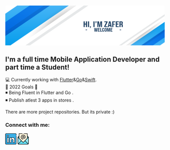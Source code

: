 ![banner](banner.png)

## I'm a full time Mobile Application Developer and part time a Student!

💻 Currently working with [Flutter](https://flutter.dev/)&[Go](https://go.dev/)&[Swift](https://www.apple.com/tr/swift/).
<br>
🥅 2022 Goals 🥅
<br>◾ Being Fluent in Flutter and Go .
<br>◾ Publish atlest 3 apps in stores .

There are more project repositories. But its private :)

### Connect with me:
<a href="https://www.linkedin.com/in/caliskanzafer/"><img width="35px" src="linkedin.svg" ></a>
<a href="mailto:caliskan.zafer@outlook.com"><img width="35px" src="email.svg" ></a>

<!-- ![Ziyaretçi Sayısı](https://profile-counter.glitch.me/{caliskanzafer}/count.svg) -!>
